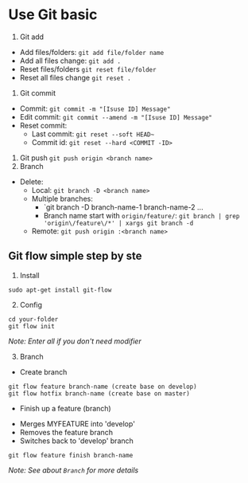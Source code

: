 # Use Git basic
1. Git add
  - Add files/folders:
    `git add file/folder name`
  - Add all files change:
    `git add .`
  - Reset files/folders
    `git reset file/folder`
  - Reset all files change
    `git reset .`
  
1. Git commit
  - Commit: 
    `git commit -m "[Isuse ID] Message"`
  - Edit commit:
    `git commit --amend -m "[Isuse ID] Message"`
  - Reset commit:
    - Last commit:
      `git reset --soft HEAD~`
    - Commit id:
      `git reset --hard <COMMIT -ID>`
1. Git push
  `git push origin <branch name>`
1. Branch
  - Delete:
    - Local:
      `git branch -D <branch name>`
    - Multiple branches: 
      - `git branch -D branch-name-1 branch-name-2 ...
      - Branch name start with `origin/feature/`:
      `git branch | grep 'origin\/feature\/*' | xargs git branch -d`
    - Remote:
      `git push origin :<branch name>`
      
## Git flow simple step by ste
1. Install
```
sudo apt-get install git-flow
```
2. Config
```
cd your-folder
git flow init
```
 _Note: Enter all if you don't need modifier_

3. Branch
 - Create branch
```
git flow feature branch-name (create base on develop)
git flow hotfix branch-name (create base on master)
```
 - Finish up a feature (branch)
  + Merges MYFEATURE into 'develop'
  + Removes the feature branch
  + Switches back to 'develop' branch
```
git flow feature finish branch-name
```
 _Note: See about `Branch` for more details_
